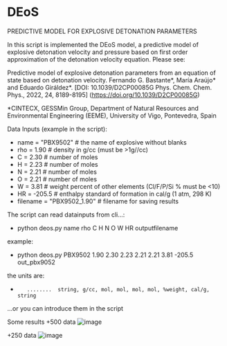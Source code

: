 # DEoS
PREDICTIVE MODEL FOR EXPLOSIVE DETONATION PARAMETERS

In this script is implemented the DEoS model, a predictive model of explosive
detonation velocity and pressure based on first order
approximation of the detonation velocity equation. Please see:
    
Predictive model of explosive detonation parameters from an equation of state
based on detonation velocity. Fernando G. Bastante*, María Araújo* and Eduardo
Giráldez*. [DOI: 10.1039/D2CP00085G Phys. Chem. Chem. Phys., 2022, 24, 8189-8195]
(https://doi.org/10.1039/D2CP00085G)

*CINTECX, GESSMin Group, Department of Natural Resources
and Environmental Engineering (EEME), University of Vigo, Pontevedra, Spain

Data Inputs (example in the script):
-    name = "PBX9502" # the name of explosive without blanks
-    rho = 1.90  # density in g/cc (must be >1g//cc)
-    C = 2.30    # number of moles
-    H = 2.23    # number of moles
-    N = 2.21    # number of moles
-    O = 2.21    # number of moles 
-    W = 3.81    # weight percent of other elements (Cl/F/P/Si % must be <10)
-    HR = -205.5 # enthalpy standard of formation in cal/g (1 atm, 298 K)
-    filename = "PBX9502_1.90" # filename for saving results

The script can read datainputs from cli...:
 -   python deos.py name rho C H N O W HR outputfilename

example:
 -   python deos.py PBX9502 1.90 2.30 2.23 2.21 2.21 3.81 -205.5 out_pbx9052 

the units are:
-        ........  string, g/cc, mol, mol, mol, mol, %weight, cal/g, string

...or you can introduce them in the script

Some results
+500 data
![image](https://user-images.githubusercontent.com/52360383/164480516-2752e152-155b-45fd-9b8d-4a0275497431.png)


+250 data
![image](https://user-images.githubusercontent.com/52360383/164482623-50d5769a-f7b4-4eea-8ac8-26f7d34cc66d.png)


